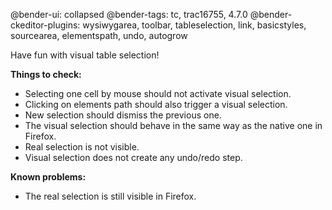 @bender-ui: collapsed
@bender-tags: tc, trac16755, 4.7.0
@bender-ckeditor-plugins: wysiwygarea, toolbar, tableselection, link, basicstyles, sourcearea, elementspath, undo, autogrow

Have fun with visual table selection!

**Things to check:**

* Selecting one cell by mouse should not activate visual selection.
* Clicking on elements path should also trigger a visual selection.
* New selection should dismiss the previous one.
* The visual selection should behave in the same way as the native one in Firefox.
* Real selection is not visible.
* Visual selection does not create any undo/redo step.

**Known problems:**

* The real selection is still visible in Firefox.
